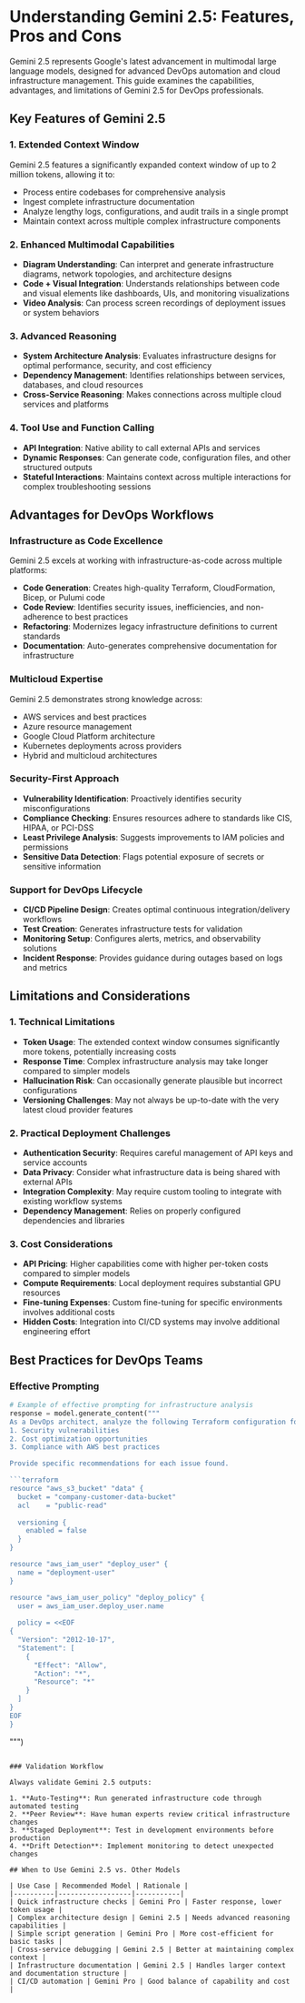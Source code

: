 # Understanding Gemini 2.5: Features, Pros and Cons

Gemini 2.5 represents Google's latest advancement in multimodal large language models, designed for advanced DevOps automation and cloud infrastructure management. This guide examines the capabilities, advantages, and limitations of Gemini 2.5 for DevOps professionals.

## Key Features of Gemini 2.5

### 1. Extended Context Window

Gemini 2.5 features a significantly expanded context window of up to 2 million tokens, allowing it to:

- Process entire codebases for comprehensive analysis
- Ingest complete infrastructure documentation
- Analyze lengthy logs, configurations, and audit trails in a single prompt
- Maintain context across multiple complex infrastructure components

### 2. Enhanced Multimodal Capabilities

- **Diagram Understanding**: Can interpret and generate infrastructure diagrams, network topologies, and architecture designs
- **Code + Visual Integration**: Understands relationships between code and visual elements like dashboards, UIs, and monitoring visualizations
- **Video Analysis**: Can process screen recordings of deployment issues or system behaviors

### 3. Advanced Reasoning

- **System Architecture Analysis**: Evaluates infrastructure designs for optimal performance, security, and cost efficiency 
- **Dependency Management**: Identifies relationships between services, databases, and cloud resources
- **Cross-Service Reasoning**: Makes connections across multiple cloud services and platforms

### 4. Tool Use and Function Calling

- **API Integration**: Native ability to call external APIs and services
- **Dynamic Responses**: Can generate code, configuration files, and other structured outputs
- **Stateful Interactions**: Maintains context across multiple interactions for complex troubleshooting sessions

## Advantages for DevOps Workflows

### Infrastructure as Code Excellence

Gemini 2.5 excels at working with infrastructure-as-code across multiple platforms:

- **Code Generation**: Creates high-quality Terraform, CloudFormation, Bicep, or Pulumi code
- **Code Review**: Identifies security issues, inefficiencies, and non-adherence to best practices
- **Refactoring**: Modernizes legacy infrastructure definitions to current standards
- **Documentation**: Auto-generates comprehensive documentation for infrastructure

### Multicloud Expertise

Gemini 2.5 demonstrates strong knowledge across:

- AWS services and best practices
- Azure resource management
- Google Cloud Platform architecture
- Kubernetes deployments across providers
- Hybrid and multicloud architectures

### Security-First Approach

- **Vulnerability Identification**: Proactively identifies security misconfigurations
- **Compliance Checking**: Ensures resources adhere to standards like CIS, HIPAA, or PCI-DSS
- **Least Privilege Analysis**: Suggests improvements to IAM policies and permissions
- **Sensitive Data Detection**: Flags potential exposure of secrets or sensitive information

### Support for DevOps Lifecycle

- **CI/CD Pipeline Design**: Creates optimal continuous integration/delivery workflows
- **Test Creation**: Generates infrastructure tests for validation
- **Monitoring Setup**: Configures alerts, metrics, and observability solutions
- **Incident Response**: Provides guidance during outages based on logs and metrics

## Limitations and Considerations

### 1. Technical Limitations

- **Token Usage**: The extended context window consumes significantly more tokens, potentially increasing costs
- **Response Time**: Complex infrastructure analysis may take longer compared to simpler models
- **Hallucination Risk**: Can occasionally generate plausible but incorrect configurations
- **Versioning Challenges**: May not always be up-to-date with the very latest cloud provider features

### 2. Practical Deployment Challenges

- **Authentication Security**: Requires careful management of API keys and service accounts
- **Data Privacy**: Consider what infrastructure data is being shared with external APIs
- **Integration Complexity**: May require custom tooling to integrate with existing workflow systems
- **Dependency Management**: Relies on properly configured dependencies and libraries

### 3. Cost Considerations

- **API Pricing**: Higher capabilities come with higher per-token costs compared to simpler models
- **Compute Requirements**: Local deployment requires substantial GPU resources
- **Fine-tuning Expenses**: Custom fine-tuning for specific environments involves additional costs
- **Hidden Costs**: Integration into CI/CD systems may involve additional engineering effort

## Best Practices for DevOps Teams

### Effective Prompting

```python
# Example of effective prompting for infrastructure analysis
response = model.generate_content("""
As a DevOps architect, analyze the following Terraform configuration for:
1. Security vulnerabilities
2. Cost optimization opportunities 
3. Compliance with AWS best practices

Provide specific recommendations for each issue found.

```terraform
resource "aws_s3_bucket" "data" {
  bucket = "company-customer-data-bucket"
  acl    = "public-read"
  
  versioning {
    enabled = false
  }
}

resource "aws_iam_user" "deploy_user" {
  name = "deployment-user"
}

resource "aws_iam_user_policy" "deploy_policy" {
  user = aws_iam_user.deploy_user.name
  
  policy = <<EOF
{
  "Version": "2012-10-17",
  "Statement": [
    {
      "Effect": "Allow",
      "Action": "*",
      "Resource": "*"
    }
  ]
}
EOF
}
```
""")
```

### Validation Workflow

Always validate Gemini 2.5 outputs:

1. **Auto-Testing**: Run generated infrastructure code through automated testing
2. **Peer Review**: Have human experts review critical infrastructure changes
3. **Staged Deployment**: Test in development environments before production
4. **Drift Detection**: Implement monitoring to detect unexpected changes

## When to Use Gemini 2.5 vs. Other Models

| Use Case | Recommended Model | Rationale |
|----------|------------------|-----------|
| Quick infrastructure checks | Gemini Pro | Faster response, lower token usage |
| Complex architecture design | Gemini 2.5 | Needs advanced reasoning capabilities |
| Simple script generation | Gemini Pro | More cost-efficient for basic tasks |
| Cross-service debugging | Gemini 2.5 | Better at maintaining complex context |
| Infrastructure documentation | Gemini 2.5 | Handles larger context and documentation structure |
| CI/CD automation | Gemini Pro | Good balance of capability and cost |